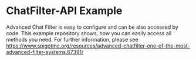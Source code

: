 # ChatFilter-API Example
Advanced Chat Filter is easy to configure and can be also accessed by code.
This example repository shows, how you can easily access all methods you need.
For further information, please see https://www.spigotmc.org/resources/advanced-chatfilter-one-of-the-most-advanced-filter-systems.67391/
